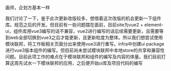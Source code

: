 画师，企划方基本一样

我们讨论了一下，鉴于此次更新改版较多，想借着这次改版的机会更新一下组件库。规范之后的开发。但目前有一些问题摆在面前，目前site为vue2 + element-ui，组件库用vue3编写的话不兼容，vue2进行编写的话后续需要更新，且需要等到web全部切换到vue3之后才能更新，且更新粒度为整体。所以我们想尝试使用模块联邦，将工作板相关页面分出来使用vue3进行重写。infra中创建ui package进行vue3版本组件的编写。但目前尚未尝试模块联邦中本地store的共享和兼容性问题。目前此项工作的难点在于模块联邦和组件的编写及内容的体量。我们目前打算这周先试水一下模块联邦的应用，之后便开始ui库及项目代码的编写

